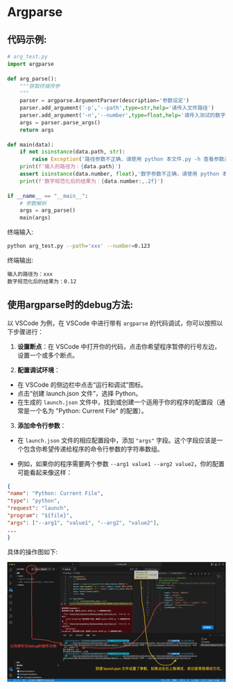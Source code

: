 # Argparse

## 代码示例:

```python
# arg_test.py
import argparse

def arg_parse():
    """获取终端传参
    """
    parser = argparse.ArgumentParser(description='参数设定')
    parser.add_argument('-p','--path',type=str,help='请传入文件路径')
    parser.add_argument('-n','--number',type=float,help='请传入测试的数字')
    args = parser.parse_args()
    return args

def main(data):
    if not isinstance(data.path, str):
        raise Exception('路径参数不正确，请使用 python 本文件.py -h 查看参数并填写。')
    print(f'输入的路径为：{data.path}')
    assert isinstance(data.number, float),'数字参数不正确，请使用 python 本文件.py -h 查看参数并填写。'
    print(f'数字规范化后的结果为：{data.number:,.2f}')

if __name__ == "__main__":
    # 参数解析
    args = arg_parse()
    main(args)
```

终端输入:<br>

```bash
python arg_test.py --path='xxx' --number=0.123
```

终端输出:<br>

```txt
输入的路径为：xxx
数字规范化后的结果为：0.12
```

## 使用argparse时的debug方法:

以 VSCode 为例，在 VSCode 中进行带有 `argparse` 的代码调试，你可以按照以下步骤进行：<br>

1. **设置断点**：在 VSCode 中打开你的代码，点击你希望程序暂停的行号左边，设置一个或多个断点。

2. **配置调试环境**：

- 在 VSCode 的侧边栏中点击“运行和调试”图标。
- 点击“创建 launch.json 文件”，选择 Python。
- 在生成的 `launch.json` 文件中，找到或创建一个适用于你的程序的配置段（通常是一个名为 "Python: Current File" 的配置）。

3. **添加命令行参数**：

- 在 `launch.json` 文件的相应配置段中，添加 `"args"` 字段。这个字段应该是一个包含你希望传递给程序的命令行参数的字符串数组。

- 例如，如果你的程序需要两个参数 `--arg1 value1 --arg2 value2`，你的配置可能看起来像这样：

```json
{
"name": "Python: Current File",
"type": "python",
"request": "launch",
"program": "${file}",
"args": ["--arg1", "value1", "--arg2", "value2"],
...
}
```

具体的操作图如下:<br>

![传参数debug](./vscode中传参数debug示例.jpg)